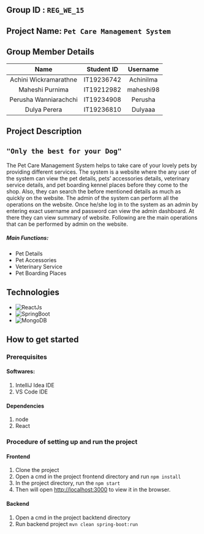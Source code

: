 ## Group ID : `REG_WE_15`
## Project Name: `Pet Care Management System`
## Group Member Details
 
|Name|Student ID|Username|
|:--:|:--:|:--:|
|Achini Wickramarathne|IT19236742|AchiniIma|
|Maheshi Purnima|IT19212982|maheshi98|
|Perusha Wanniarachchi|IT19234908|Perusha|
|Dulya Perera|IT19236810|Dulyaaa|

## Project Description
## `"Only the best for your Dog"`
The Pet Care Management System helps to take care of your lovely pets by providing different services. The system is a website where the any user of the system can view the pet details, pets’ accessories details, veterinary service details, and pet boarding kennel places before they come to the shop. Also, they can search the before mentioned details as much as quickly on the website.
The admin of the system can perform all the operations on the website. Once he/she log in to the system as an admin by entering exact username and password can view the admin dashboard. At there they can view summary of website. Following are the main operations that can be performed by admin on the website.
##### Main Functions:
* Pet Details
* Pet Accessories 
* Veterinary Service
* Pet Boarding Places

## Technologies
* ![ReactJs](https://img.shields.io/badge/FrontEnd-ReactJs-blue)
* ![SpringBoot](https://img.shields.io/badge/BackEnd-Spring_Boot-green)
* ![MongoDB](https://img.shields.io/badge/Database-MongoDB-green)

## How to get started
### Prerequisites
#### Softwares:
1. IntelliJ Idea IDE
2. VS Code IDE

#### Dependencies 
1. node
2. React

### Procedure of setting up and run the project
#### Frontend
1. Clone the project
2. Open a cmd in the project frontend directory and run `npm install`
3. In the project directory, run the `npm start`
4. Then will open [http://localhost:3000](http://localhost:3000) to view it in the browser.

#### Backend
1. Open a cmd in the project backtend directory
2. Run backend project `mvn clean spring-boot:run`
